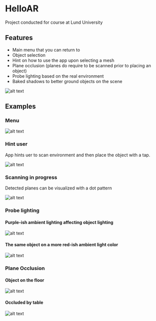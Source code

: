 # HelloAR
Project conducted for course at Lund University

## Features
- Main menu that you can return to
- Object selection
- Hint on how to use the app upon selecting a mesh
- Plane occlusion (planes do require to be scanned prior to placing an object)
- Probe lighting based on the real environment
- Baked shadows to better ground objects on the scene

![alt text](Assets/Screenshots/1.png "CR7 bust on display")

## Examples
### Menu
![alt text](Assets/Screenshots/7.png "The app's initial menu")

### Hint user
App hints uer to scan environment and then place the object with a tap.

![alt text](Assets/Screenshots/8.png "App hints uer to scan environment and then place the object with a tap")

### Scanning in progress
Detected planes can be visualized with a dot pattern

![alt text](Assets/Screenshots/9.png "Detected planes can be visualized with a dot pattern")

### Probe lighting
#### Purple-ish ambient lighting affecting object lighting
![alt text](Assets/Screenshots/5.png "Purple-ish ambient lighting affecting object lighting")
#### The same object on a more red-ish ambient light color
![alt text](Assets/Screenshots/6.png "The same object on a more red-ish ambient light color")

### Plane Occlusion
#### Object on the floor
![alt text](Assets/Screenshots/2.png "Object on the floor")
#### Occluded by table
![alt text](Assets/Screenshots/3.png "Occluded by table")


